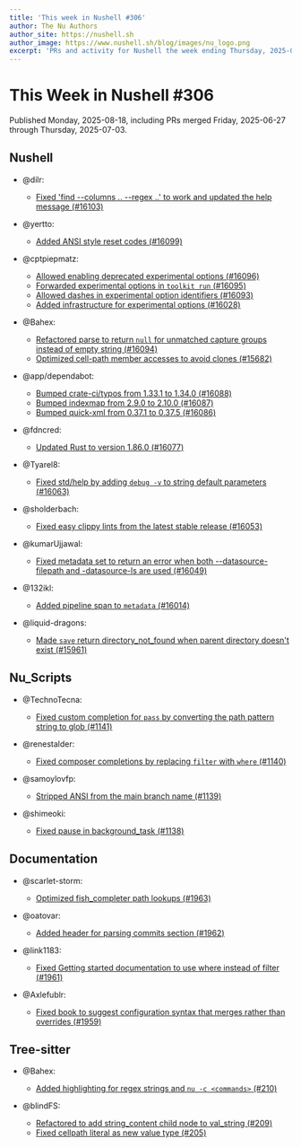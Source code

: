 ```yaml
---
title: 'This week in Nushell #306'
author: The Nu Authors
author_site: https://nushell.sh
author_image: https://www.nushell.sh/blog/images/nu_logo.png
excerpt: 'PRs and activity for Nushell the week ending Thursday, 2025-07-03'
---
```


# This Week in Nushell #306

Published Monday, 2025-08-18, including PRs merged Friday, 2025-06-27 through Thursday, 2025-07-03.

## Nushell

- @dilr:

  - [Fixed 'find --columns .. --regex ..' to work and updated the help message (#16103)](https://github.com/nushell/nushell/pull/16103)

- @yertto:

  - [Added ANSI style reset codes (#16099)](https://github.com/nushell/nushell/pull/16099)

- @cptpiepmatz:

  - [Allowed enabling deprecated experimental options (#16096)](https://github.com/nushell/nushell/pull/16096)
  - [Forwarded experimental options in `toolkit run` (#16095)](https://github.com/nushell/nushell/pull/16095)
  - [Allowed dashes in experimental option identifiers (#16093)](https://github.com/nushell/nushell/pull/16093)
  - [Added infrastructure for experimental options (#16028)](https://github.com/nushell/nushell/pull/16028)

- @Bahex:

  - [Refactored parse to return `null` for unmatched capture groups instead of empty string (#16094)](https://github.com/nushell/nushell/pull/16094)
  - [Optimized cell-path member accesses to avoid clones (#15682)](https://github.com/nushell/nushell/pull/15682)

- @app/dependabot:

  - [Bumped crate-ci/typos from 1.33.1 to 1.34.0 (#16088)](https://github.com/nushell/nushell/pull/16088)
  - [Bumped indexmap from 2.9.0 to 2.10.0 (#16087)](https://github.com/nushell/nushell/pull/16087)
  - [Bumped quick-xml from 0.37.1 to 0.37.5 (#16086)](https://github.com/nushell/nushell/pull/16086)

- @fdncred:

  - [Updated Rust to version 1.86.0 (#16077)](https://github.com/nushell/nushell/pull/16077)

- @Tyarel8:

  - [Fixed std/help by adding `debug -v` to string default parameters (#16063)](https://github.com/nushell/nushell/pull/16063)

- @sholderbach:

  - [Fixed easy clippy lints from the latest stable release (#16053)](https://github.com/nushell/nushell/pull/16053)

- @kumarUjjawal:

  - [Fixed metadata set to return an error when both --datasource-filepath and -datasource-ls are used (#16049)](https://github.com/nushell/nushell/pull/16049)

- @132ikl:

  - [Added pipeline span to `metadata` (#16014)](https://github.com/nushell/nushell/pull/16014)

- @liquid-dragons:
  - [Made `save` return directory_not_found when parent directory doesn't exist (#15961)](https://github.com/nushell/nushell/pull/15961)

## Nu_Scripts

- @TechnoTecna:

  - [Fixed custom completion for `pass` by converting the path pattern string to glob (#1141)](https://github.com/nushell/nu_scripts/pull/1141)

- @renestalder:

  - [Fixed composer completions by replacing `filter` with `where` (#1140)](https://github.com/nushell/nu_scripts/pull/1140)

- @samoylovfp:

  - [Stripped ANSI from the main branch name (#1139)](https://github.com/nushell/nu_scripts/pull/1139)

- @shimeoki:
  - [Fixed pause in background_task (#1138)](https://github.com/nushell/nu_scripts/pull/1138)

## Documentation

- @scarlet-storm:

  - [Optimized fish_completer path lookups (#1963)](https://github.com/nushell/nushell.github.io/pull/1963)

- @oatovar:

  - [Added header for parsing commits section (#1962)](https://github.com/nushell/nushell.github.io/pull/1962)

- @link1183:

  - [Fixed Getting started documentation to use where instead of filter (#1961)](https://github.com/nushell/nushell.github.io/pull/1961)

- @Axlefublr:
  - [Fixed book to suggest configuration syntax that merges rather than overrides (#1959)](https://github.com/nushell/nushell.github.io/pull/1959)

## Tree-sitter

- @Bahex:

  - [Added highlighting for regex strings and `nu -c <commands>` (#210)](https://github.com/nushell/tree-sitter-nu/pull/210)

- @blindFS:
  - [Refactored to add string_content child node to val_string (#209)](https://github.com/nushell/tree-sitter-nu/pull/209)
  - [Fixed cellpath literal as new value type (#205)](https://github.com/nushell/tree-sitter-nu/pull/205)
